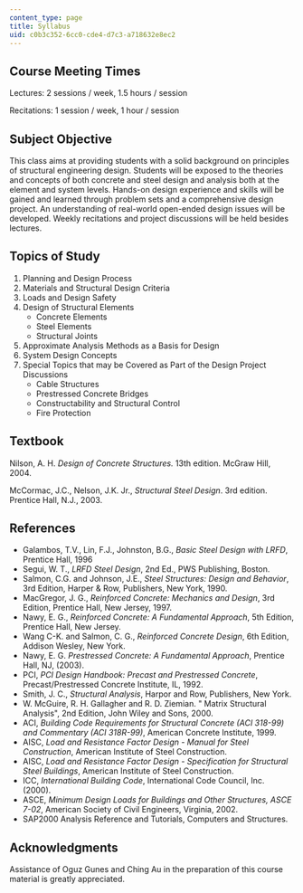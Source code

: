 ```yaml
---
content_type: page
title: Syllabus
uid: c0b3c352-6cc0-cde4-d7c3-a718632e8ec2
---
```


Course Meeting Times
--------------------

Lectures: 2 sessions / week, 1.5 hours / session

Recitations: 1 session / week, 1 hour / session

Subject Objective
-----------------

This class aims at providing students with a solid background on principles of structural engineering design. Students will be exposed to the theories and concepts of both concrete and steel design and analysis both at the element and system levels. Hands-on design experience and skills will be gained and learned through problem sets and a comprehensive design project. An understanding of real-world open-ended design issues will be developed. Weekly recitations and project discussions will be held besides lectures.

Topics of Study
---------------

1.  Planning and Design Process
2.  Materials and Structural Design Criteria
3.  Loads and Design Safety
4.  Design of Structural Elements
    *   Concrete Elements
    *   Steel Elements
    *   Structural Joints
5.  Approximate Analysis Methods as a Basis for Design
6.  System Design Concepts
7.  Special Topics that may be Covered as Part of the Design Project Discussions
    *   Cable Structures
    *   Prestressed Concrete Bridges
    *   Constructability and Structural Control
    *   Fire Protection  
        

Textbook
--------

Nilson, A. H. _Design of Concrete Structures._ 13th edition. McGraw Hill, 2004.  
  
McCormac, J.C., Nelson, J.K. Jr., _Structural Steel Design_. 3rd edition. Prentice Hall, N.J., 2003.  

References
----------

*   Galambos, T.V., Lin, F.J., Johnston, B.G., _Basic Steel Design with LRFD_, Prentice Hall, 1996
*   Segui, W. T., _LRFD Steel Design_, 2nd Ed., PWS Publishing, Boston.
*   Salmon, C.G. and Johnson, J.E., _Steel Structures: Design and Behavior_, 3rd Edition, Harper & Row, Publishers, New York, 1990.
*   MacGregor, J. G., _Reinforced Concrete: Mechanics and Design_, 3rd Edition, Prentice Hall, New Jersey, 1997.
*   Nawy, E. G., _Reinforced Concrete: A Fundamental Approach_, 5th Edition, Prentice Hall, New Jersey.
*   Wang C-K. and Salmon, C. G., _Reinforced Concrete Design_, 6th Edition, Addison Wesley, New York.
*   Nawy, E. G. _Prestressed Concrete: A Fundamental Approach_, Prentice Hall, NJ, (2003).
*   PCI, _PCI Design Handbook: Precast and Prestressed Concrete_, Precast/Prestressed Concrete Institute, IL, 1992.
*   Smith, J. C., _Structural Analysis_, Harpor and Row, Publishers, New York.
*   W. McGuire, R. H. Gallagher and R. D. Ziemian. " Matrix Structural Analysis", 2nd Edition, John Wiley and Sons, 2000.
*   ACI, _Building Code Requirements for Structural Concrete (ACI 318-99) and Commentary (ACI 318R-99)_, American Concrete Institute, 1999.
*   AISC, _Load and Resistance Factor Design - Manual for Steel Construction_, American Institute of Steel Construction.
*   AISC, _Load and Resistance Factor Design - Specification for Structural Steel Buildings_, American Institute of Steel Construction.
*   ICC, _International Building Code_, International Code Council, Inc. (2000).
*   ASCE, _Minimum Design Loads for Buildings and Other Structures, ASCE 7-02_, American Society of Civil Engineers, Virginia, 2002.
*   SAP2000 Analysis Reference and Tutorials, Computers and Structures.

Acknowledgments
---------------

Assistance of Oguz Gunes and Ching Au in the preparation of this course material is greatly appreciated.